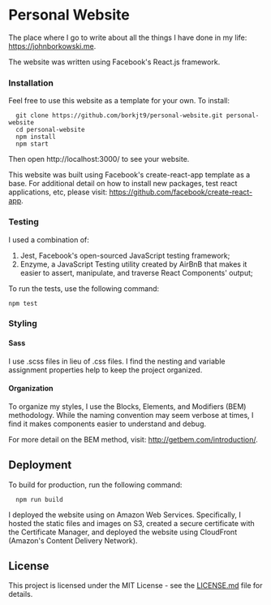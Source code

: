 # Personal Website
The place where I go to write about all the things I have done in my life: https://johnborkowski.me.

The website was written using Facebook's React.js framework.

### Installation

Feel free to use this website as a template for your own. To install:

```
  git clone https://github.com/borkjt9/personal-website.git personal-website
  cd personal-website
  npm install
  npm start
```

Then open http://localhost:3000/ to see your website.

This website was built using Facebook's create-react-app template as a base. For additional detail on how to install new packages, test react applications, etc, please visit: https://github.com/facebook/create-react-app.

### Testing

I used a combination of:
1. Jest, Facebook's open-sourced JavaScript testing framework;
2. Enzyme, a JavaScript Testing utility created by AirBnB that makes it easier to assert, manipulate, and traverse React Components' output;

To run the tests, use the following command:
```
npm test
```

### Styling

#### Sass
I use .scss files in lieu of .css files. I find the nesting and variable assignment properties help to keep the project organized.

#### Organization
To organize my styles, I use the Blocks, Elements, and Modifiers (BEM) methodology. While the naming convention may seem verbose at times,  I find it makes components easier to understand and debug.

For more detail on the BEM method, visit: http://getbem.com/introduction/.

## Deployment

To build for production, run the following command:
```
  npm run build
```


I deployed the website using on Amazon Web Services. Specifically, I hosted the static files and images on S3, created a secure certificate with the Certificate Manager, and deployed the website using CloudFront (Amazon's Content Delivery Network).

## License

This project is licensed under the MIT License - see the [LICENSE.md](LICENSE.md) file for details.
